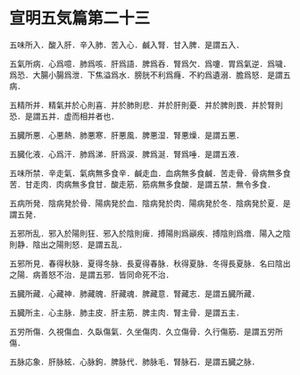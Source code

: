 # 宣明五気篇第二十三　

五味所入．酸入肝．辛入肺．苦入心．鹹入腎．甘入脾．是謂五入．

五氣所病．心爲噫．肺爲咳．肝爲語．脾爲呑．腎爲欠．爲嚔．胃爲氣逆．爲噦．爲恐．大腸小腸爲泄．下焦溢爲水．膀胱不利爲癃．不約爲遺溺．膽爲怒．是謂五病．

五精所并．精氣并於心則喜．并於肺則悲．并於肝則憂．并於脾則畏．并於腎則恐．是謂五并．虚而相并者也．

五臓所悪．心悪熱．肺悪寒．肝悪風．脾悪湿．腎悪燥．是謂五悪．

五臓化液．心爲汗．肺爲涕．肝爲涙．脾爲涎．腎爲唾．是謂五液．

五味所禁．辛走氣．氣病無多食辛．鹹走血．血病無多食鹹．苦走骨．骨病無多食苦．甘走肉．肉病無多食甘．酸走筋．筋病無多食酸．是謂五禁．無令多食．

五病所発．陰病発於骨．陽病発於血．陰病発於肉．陽病発於冬．陰病発於夏．是謂五発．

五邪所乱．邪入於陽則狂．邪入於陰則痺．搏陽則爲巓疾．搏陰則爲瘖．陽入之陰則静．陰出之陽則怒．是謂五乱．

五邪所見．春得秋脉．夏得冬脉．長夏得春脉．秋得夏脉．冬得長夏脉．名曰陰出之陽．病善怒不治．是謂五邪．皆同命死不治．

五臓所藏．心藏神．肺藏魄．肝藏魂．脾藏意．腎藏志．是謂五臓所藏．

五臓所主．心主脉．肺主皮．肝主筋．脾主肉．腎主骨．是謂五主．

五労所傷．久視傷血．久臥傷氣．久坐傷肉．久立傷骨．久行傷筋．是謂五労所傷．

五脉応象．肝脉絃．心脉鉤．脾脉代．肺脉毛．腎脉石．是謂五臓之脉．